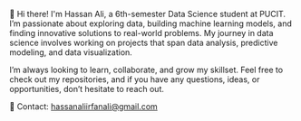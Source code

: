 👋 Hi there! I'm Hassan Ali, a 6th-semester Data Science student at PUCIT. I’m passionate about exploring data, building machine learning models, and finding innovative solutions to real-world problems. My journey in data science involves working on projects that span data analysis, predictive modeling, and data visualization.

I’m always looking to learn, collaborate, and grow my skillset. Feel free to check out my repositories, and if you have any questions, ideas, or opportunities, don’t hesitate to reach out.

📧 Contact: hassanaliirfanali@gmail.com
